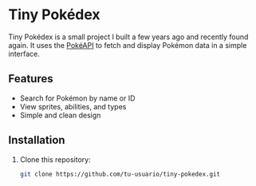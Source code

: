 # Tiny Pokédex  

Tiny Pokédex is a small project I built a few years ago and recently found again. It uses the [PokéAPI](https://pokeapi.co/) to fetch and display Pokémon data in a simple interface.  

## Features  
- Search for Pokémon by name or ID  
- View sprites, abilities, and types  
- Simple and clean design  

## Installation  
1. Clone this repository:  
   ```sh
   git clone https://github.com/tu-usuario/tiny-pokedex.git
